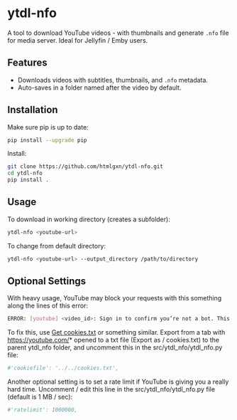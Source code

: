 # ytdl-nfo

A tool to download YouTube videos - with thumbnails and generate `.nfo` file for media server.
Ideal for Jellyfin / Emby users.

## Features
- Downloads videos with subtitles, thumbnails, and `.nfo` metadata.
- Auto-saves in a folder named after the video by default.

## Installation
Make sure pip is up to date:
```bash
pip install --upgrade pip
```
Install:
```bash
git clone https://github.com/htmlgxn/ytdl-nfo.git
cd ytdl-nfo
pip install .
```

## Usage
To download in working directory (creates a subfolder):
```bash
ytdl-nfo <youtube-url>
```
To change from default directory:
```bash
ytdl-nfo <youtube-url> --output_directory /path/to/directory
```

## Optional Settings
With heavy usage, YouTube may block your requests with this something along the lines of this error:
```bash
ERROR: [youtube] <video_id>: Sign in to confirm you’re not a bot. This helps protect our community. Learn more
```
To fix this, use [Get cookies.txt](https://chromewebstore.google.com/detail/get-cookiestxt-locally/cclelndahbckbenkjhflpdbgdldlbecc) or something similar. Export from a tab with https://youtube.com/* opened to a txt file (Export as / cookies.txt) to the parent ytdl_nfo folder, and uncomment this in the src/ytdl_nfo/ytdl_nfo.py file:
```bash
#'cookiefile': '../../cookies.txt',
```

Another optional setting is to set a rate limit if YouTube is giving you a really hard time. Uncomment / edit this line in the src/ytdl_nfo/ytdl_nfo.py file (default is 1 MB / sec):
```bash
#'ratelimit': 1000000,
```
